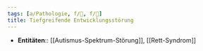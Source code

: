 ```yaml
---
tags: [a/Pathologie, f/🦄, f/🧬]
title: Tiefgreifende Entwicklungsstörung
---
```

- **Entitäten**:: [[Autismus-Spektrum-Störung]], [[Rett-Syndrom]]